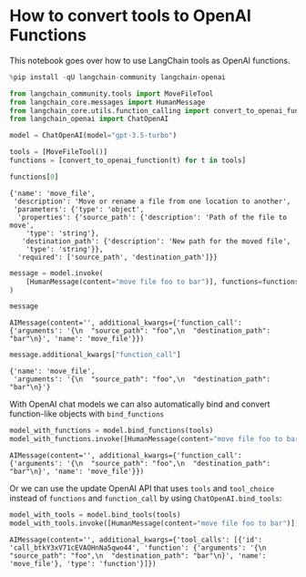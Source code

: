 # How to convert tools to OpenAI Functions

This notebook goes over how to use LangChain tools as OpenAI functions.


```python
%pip install -qU langchain-community langchain-openai
```


```python
from langchain_community.tools import MoveFileTool
from langchain_core.messages import HumanMessage
from langchain_core.utils.function_calling import convert_to_openai_function
from langchain_openai import ChatOpenAI
```


```python
model = ChatOpenAI(model="gpt-3.5-turbo")
```


```python
tools = [MoveFileTool()]
functions = [convert_to_openai_function(t) for t in tools]
```


```python
functions[0]
```




    {'name': 'move_file',
     'description': 'Move or rename a file from one location to another',
     'parameters': {'type': 'object',
      'properties': {'source_path': {'description': 'Path of the file to move',
        'type': 'string'},
       'destination_path': {'description': 'New path for the moved file',
        'type': 'string'}},
      'required': ['source_path', 'destination_path']}}




```python
message = model.invoke(
    [HumanMessage(content="move file foo to bar")], functions=functions
)
```


```python
message
```




    AIMessage(content='', additional_kwargs={'function_call': {'arguments': '{\n  "source_path": "foo",\n  "destination_path": "bar"\n}', 'name': 'move_file'}})




```python
message.additional_kwargs["function_call"]
```




    {'name': 'move_file',
     'arguments': '{\n  "source_path": "foo",\n  "destination_path": "bar"\n}'}



With OpenAI chat models we can also automatically bind and convert function-like objects with `bind_functions`


```python
model_with_functions = model.bind_functions(tools)
model_with_functions.invoke([HumanMessage(content="move file foo to bar")])
```




    AIMessage(content='', additional_kwargs={'function_call': {'arguments': '{\n  "source_path": "foo",\n  "destination_path": "bar"\n}', 'name': 'move_file'}})



Or we can use the update OpenAI API that uses `tools` and `tool_choice` instead of `functions` and `function_call` by using `ChatOpenAI.bind_tools`:


```python
model_with_tools = model.bind_tools(tools)
model_with_tools.invoke([HumanMessage(content="move file foo to bar")])
```




    AIMessage(content='', additional_kwargs={'tool_calls': [{'id': 'call_btkY3xV71cEVAOHnNa5qwo44', 'function': {'arguments': '{\n  "source_path": "foo",\n  "destination_path": "bar"\n}', 'name': 'move_file'}, 'type': 'function'}]})


